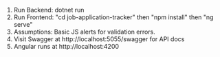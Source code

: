 ﻿1. Run Backend: dotnet run
2. Run Frontend: "cd job-application-tracker" then "npm install" then "ng serve"
3. Assumptions: Basic JS alerts for validation errors.
4. Visit Swagger at http://localhost:5055/swagger for API docs
5. Angular runs at http://localhost:4200
